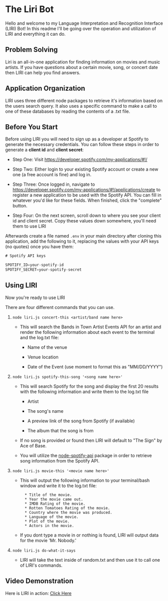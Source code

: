 # The Liri Bot

Hello and welcome to my Language Interpretation and Recognition Interface (LIRI) Bot! In this readme I'll be going over the operation and utilization of LIRI and everything it can do.

## Problem Solving

Liri is an all-in-one application for finding information on movies and music artists. If you have questions about a certain movie, song, or concert date then LIRI can help you find answers.

## Application Organization

LIRI uses three different node packages to retrieve it's information based on the users search query. It also uses a specific command to make a call to one of these databases by reading the contents of a .txt file.

## Before You Start

Before using LIRI you will need to sign up as a developer at Spotify to generate the necessary credentials. You can follow these steps in order to generate a **client id** and **client secret**:

- Step One: Visit <https://developer.spotify.com/my-applications/#!/>

- Step Two: Either login to your existing Spotify account or create a new one (a free account is fine) and log in.

- Step Three: Once logged in, navigate to <https://developer.spotify.com/my-applications/#!/applications/create> to register a new application to be used with the Spotify API. You can fill in whatever you'd like for these fields. When finished, click the "complete" button.

- Step Four: On the next screen, scroll down to where you see your client id and client secret. Copy these values down somewhere, you'll need them to use LIRI

Afterwards create a file named `.env` in your main directory after cloning this application, add the following to it, replacing the values with your API keys (no quotes) once you have them:

```js
# Spotify API keys

SPOTIFY_ID=your-spotify-id
SPOTIFY_SECRET=your-spotify-secret

```

## Using LIRI

Now you're ready to use LIRI

There are four different commands that you can use.

1. `node liri.js concert-this <artist/band name here>`

   - This will search the Bands in Town Artist Events API for an artist and render the following information about each event to the terminal and the log.txt file:

     - Name of the venue

     - Venue location

     - Date of the Event (use moment to format this as "MM/DD/YYYY")

2. `node liri.js spotify-this-song '<song name here>'`

   - This will search Spotify for the song and display the first 20 results with the following information and write them to the log.txt file

     - Artist

     - The song's name

     - A preview link of the song from Spotify (if available)

     - The album that the song is from

   - If no song is provided or found then LIRI will default to "The Sign" by Ace of Base.

   - You will utilize the [node-spotify-api](https://www.npmjs.com/package/node-spotify-api) package in order to retrieve song information from the Spotify API.

3. `node liri.js movie-this '<movie name here>'`

   - This will output the following information to your terminal/bash window and write it to the log.txt file:

     ```
       * Title of the movie.
       * Year the movie came out.
       * IMDB Rating of the movie.
       * Rotten Tomatoes Rating of the movie.
       * Country where the movie was produced.
       * Language of the movie.
       * Plot of the movie.
       * Actors in the movie.
     ```

   - If you dont type a movie in or nothing is found, LIRI will output data for the movie 'Mr. Nobody.'

4. `node liri.js do-what-it-says`

   - LIRI will take the text inside of random.txt and then use it to call one of LIRI's commands.

## Video Demonstration

Here is LIRI in action: [Click Here](https://drive.google.com/file/d/1-lM76DrbV8cFzkm9IeUkgqLlB9HpDXxT/view?usp=sharing)

